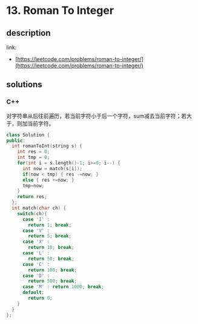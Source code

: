 # 13. Roman To Integer

## description

link:
- [https://leetcode.com/problems/roman-to-integer/](https://leetcode.com/problems/roman-to-integer/)

## solutions

### C++

对字符串从后往前遍历，若当前字符小于后一个字符，sum减去当前字符；若大于，则加当前字符。

```c++
class Solution {
public:
  int romanToInt(string s) {
    int res = 0;
    int tmp = 0;
    for(int i = s.length()-1; i>=0; i--) {
      int now = match(s[i]);
      if(now < tmp) { res -=now; } 
      else { res +=now; } 
      tmp=now; 
    } 
    return res; 
  };
  int match(char ch) { 
    switch(ch){ 
      case 'I' :
        return 1; break; 
      case 'V' : 
        return 5; break; 
      case 'X' : 
        return 10; break; 
      case 'L' : 
        return 50; break; 
      case 'C' :
        return 100; break; 
      case 'D' : 
        return 500; break; 
      case 'M' : return 1000; break; 
      default: 
        return 0; 
    } 
  } 
}; 
```